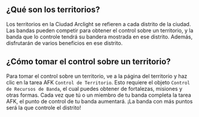 ## ¿Qué son los territorios?

Los territorios en la Ciudad Arclight se refieren a cada distrito de la ciudad. Las bandas pueden competir para obtener el control sobre un territorio, y la banda que lo controle tendrá su bandera mostrada en ese distrito. Además, disfrutarán de varios beneficios en ese distrito.

## ¿Cómo tomar el control sobre un territorio?

Para tomar el control sobre un territorio, ve a la página del territorio y haz clic en la tarea AFK `Control de Territorio`. Esto requiere el objeto `Control de Recursos de Banda`, el cual puedes obtener de fortalezas, misiones y otras formas. Cada vez que tú o un miembro de tu banda completa la tarea AFK, el punto de control de tu banda aumentará. ¡La banda con más puntos será la que controle el distrito!
